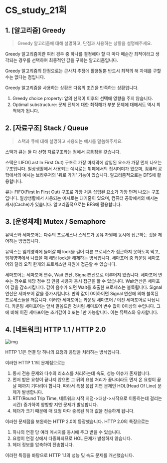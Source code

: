 # CS_study_21회

## 1. [알고리즘] Greedy

> Greedy 알고리즘에 대해 설명하고, 단점과 사용하는 상황을 설명해주세요.

Greedy 알고리즘이란 여러 경우 중 하나를 결정해야 할 때 마다 매순간 최적이라고 생각되는 경우를 선택하여 최종적인 값을 구하는 알고리즘입니다.

Greedy 알고리즘의 단점으로는 근사치 추정에 활용될뿐 반드시 최적의 해 자체를 구할 수는 없다는 점입니다.

Greedy 알고리즘을 사용하는 상황은 다음의 조건을 만족하는 상황입니다.

1. Greedy choice property: 앞의 선택이 이후의 선택에 영향을 주지 않습니다.
2. Optimal substructure: 문제 전체에 대한 최적해가 부분 문제에 대해서도 역시 최적해가 됩니다.



## 2. [자료구조] Stack / Queue

> 스택과 큐에 대해 설명하고 사용되는 예시를 말씀해주세요.

스택과 큐는 둘 다 선형 자료구조라는 점에서 공통점을 갖습니다.

스택은 LIFO(Last In First Out) 구조로 가장 마지막에 삽입된 요소가 가장 먼저 나오는 구조입니다. 일상생활에서 사용되는 예시로는 뷔페에서의 접시더미가 있으며, 컴퓨터 공학에서의 예시는 브라우저의 '뒤로 가기' 기능이 있습니다. 알고리즘적으로는 DFS에 활용합니다.

큐는 FIFO(First In First Out) 구조로 가장 처음 삽입된 요소가 가장 먼저 나오는 구조입니다. 일상생활에서 사용되는 예시로는 대기줄이 있으며, 컴퓨터 공학에서의 예시는 캐시(Cache)가 있습니다. 알고리즘적으로는 BFS에 활용합니다.



## 3. [운영체제] Mutex / Semaphore

뮤텍스와 세마포어는 다수의 프로세스나 스레드가 공유 자원에 동시에 접근하는 것을 제어하는 방법입니다.

뮤텍스는 임계영역에 들어갈 때 lock을 걸어 다른 프로세스가 접근하지 못하도록 막고, 임계영역에서 나왔을 때 해당 lock을 해제하는 방식입니다. 세마포어 중 카운팅 세마포어와 달리 오직 한개의 프로세스만 자원에 접근할 수 있습니다.

세마포어는 세마포어 변수, Wait 연산, Signal연산으로 이루어져 있습니다. 세마포어 변수는 정수로 해당 정수 값 만큼 사용자 동시 접근을 할 수 있습니다. Wait연산은 세마포어 값을 감소시킵니다. 값이 음수가 되면 Wait를 호출한 프로세스는 블록됩니다. Signal 연산은 세마포어 값을 증가시킵니다. 만약 값이 0이하이면 Signal 연산에 의해 블록된 프로세스들을 깨웁니다. 이러한 세마포어는 카운팅 세마포어 / 이진 세마포어로 나뉩니다. 카운팅 세마포어는 앞서 말씀드린 것처럼 세마포어 변수 값이 0이상의 수입니다. 그에 비해 이진 세마포어는 초기값이 0 또는 1만 가능합니다. 이는 뮤텍스와 유사합니다.



## 4. [네트워크] HTTP 1.1 / HTTP 2.0

![img](https://blog.kakaocdn.net/dn/B2nxo/btqF1Tf9r06/Y1kDK62YrhAkRIlA4wUe41/img.gif)

HTTP 1.1은 연결 당 하나의 요청과 응답을 처리하는 방식입니다.

이러한 HTTP 1.1의 문제점으로는

1. 동시 전송 문제와 다수의 리소스를 처리하는데 속도, 성능 이슈가 존재합니다.
2. 먼저 받은 요청이 끝나지 않으면 그 뒤의 요청 처리가 끝나더라도 먼저 온 요청이 끝날 때까지 기다려야 합니다. 따라서 특정 응답 지연 문제인 HOL(Head Of Line) 문제가 발생합니다.
3. RTT(Round Trip Time, 네트워크 시작 지점->대상->시작으로 이동하는데 걸리는 시간) 증가하여 양방향 지연 문제가 발생합니다.
4. 헤더가 크기 때문에 매 요청 마다 중복된 헤더 값을 전송하게 됩니다.

이러한 문제점을 보완하는 HTTP 2.0이 등장했습니다. HTTP 2.0의 특징으로는

1. 하나의 연결 당 여러 메시지를 동시에 주고 받을 수 있습니다.
2. 요청이 연결 상에서 다중화되므로 HOL 문제가 발생하지 않습니다.
3. 헤더 정보를 압축하여 전송합니다.

이러한 특징을 바탕으로 HTTP 1.1의 성능 및 속도 문제를 개선했습니다.

